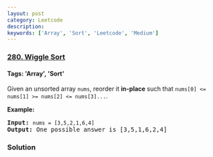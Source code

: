 ```yaml
---
layout: post
category: Leetcode
description: 
keywords: ['Array', 'Sort', 'Leetcode', 'Medium']
---
```

### [280. Wiggle Sort](https://leetcode.com/problems/wiggle-sort)

#### Tags: 'Array', 'Sort'

<div class="content__u3I1 question-content__JfgR"><div><p>Given an unsorted array <code>nums</code>, reorder it <b>in-place</b> such that <code>nums[0] &lt;= nums[1] &gt;= nums[2] &lt;= nums[3]...</code>.</p>
<p><b>Example:</b></p>
<pre><b>Input:</b> <code>nums = [3,5,2,1,6,4]</code>
<b>Output:</b> One possible answer is [3,5,1,6,2,4]</pre>
</div></div>

### Solution

